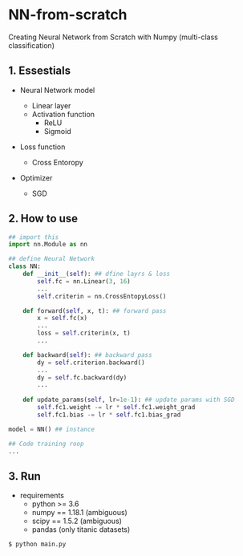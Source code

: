 # NN-from-scratch
Creating Neural Network from Scratch with Numpy (multi-class classification)

## 1. Essestials
* Neural Network model
    * Linear layer
    * Activation function
        * ReLU
        * Sigmoid

* Loss function
    * Cross Entoropy
    
* Optimizer
    * SGD

## 2. How to use
```python
## import this
import nn.Module as nn

## define Neural Network
class NN:
    def __init__(self): ## dfine layrs & loss
        self.fc = nn.Linear(3, 16)
        ...
        self.criterin = nn.CrossEntopyLoss()

    def forward(self, x, t): ## forward pass
        x = self.fc(x)
        ...
        loss = self.criterin(x, t)
        ...

    def backward(self): ## backward pass
        dy = self.criterion.backward()
        ...
        dy = self.fc.backward(dy)
        ...
    
    def update_params(self, lr=1e-1): ## update params with SGD
        self.fc1.weight -= lr * self.fc1.weight_grad
        self.fc1.bias -= lr * self.fc1.bias_grad

model = NN() ## instance

## Code training roop 
...

```

## 3. Run
* requirements
    * python >= 3.6
    * numpy == 1.18.1 (ambiguous)
    * scipy == 1.5.2  (ambiguous)
    * pandas (only titanic datasets)
```bash
$ python main.py
```